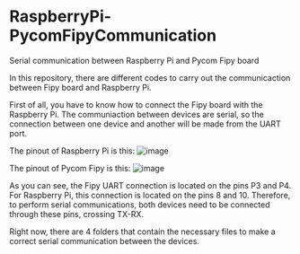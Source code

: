 # RaspberryPi-PycomFipyCommunication
Serial communication between Raspberry Pi and Pycom Fipy board

In this repository, there are different codes to carry out the communicaction between Fipy board and Raspberry Pi.

First of all, you have to know how to connect the Fipy board with the Raspberry Pi. The communiaction between devices are serial, so the connection between one device and another will be made from the UART port.

The pinout of Raspberry Pi is this:
![image](https://docs.microsoft.com/es-es/windows/iot-core/media/pinmappingsrpi/rp2_pinout.png)

The pinout of Pycom Fipy is this:
![image](https://user-images.githubusercontent.com/99323067/179707491-77dd4644-39ca-4e1d-b1ef-0915a293bba6.png)

As you can see, the Fipy UART connection is located on the pins P3 and P4. For Raspberry Pi, this connection is located on the pins 8 and 10. Therefore, to perform serial communications, both devices need to be connected through these pins, crossing TX-RX.

Right now, there are 4 folders that contain the necessary files to make a correct serial communication between the devices.
